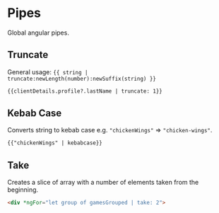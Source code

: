 # Pipes
Global angular pipes.

## Truncate
General usage: `{{ string | truncate:newLength(number):newSuffix(string) }}`

```html
{{clientDetails.profile?.lastName | truncate: 1}}
```

## Kebab Case
Converts string to kebab case e.g. `"chickenWings"` => `"chicken-wings"`.

```html
{{"chickenWings" | kebabcase}}
```

## Take
Creates a slice of array with a number of elements taken from the beginning.

```html
<div *ngFor="let group of gamesGrouped | take: 2">
```
